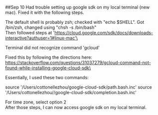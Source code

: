 ##Sep 10
Had trouble setting up google sdk on my local terminal (new mac). Fixed it with the following steps. 

The default shell is probably zsh; checked with "echo $SHELL". Got /bin/zsh, changed using "chsh -s /bin/bash"\
Then followed steps at 'https://cloud.google.com/sdk/docs/downloads-interactive?authuser=1#linux-mac'\

Terminal did not recognize command 'gcloud'

Fixed this by following the directions here: https://stackoverflow.com/questions/31037279/gcloud-command-not-found-while-installing-google-cloud-sdk\

Essentially, I used these two commands:

source '/Users/cottonellezhou/google-cloud-sdk/path.bash.inc'
source '/Users/cottonellezhou//google-cloud-sdk/completion.bash.inc'

For time zone, select option 2\
After those steps, I can now access google sdk on my local terminal.
